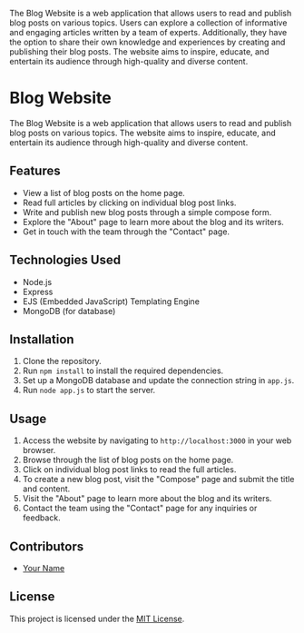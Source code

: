 The Blog Website is a web application that allows users to read and publish blog posts on various topics. Users can explore a collection of informative and engaging articles written by a team of experts. Additionally, they have the option to share their own knowledge and experiences by creating and publishing their blog posts. The website aims to inspire, educate, and entertain its audience through high-quality and diverse content.

# Blog Website

The Blog Website is a web application that allows users to read and publish blog posts on various topics. The website aims to inspire, educate, and entertain its audience through high-quality and diverse content.

## Features

- View a list of blog posts on the home page.
- Read full articles by clicking on individual blog post links.
- Write and publish new blog posts through a simple compose form.
- Explore the "About" page to learn more about the blog and its writers.
- Get in touch with the team through the "Contact" page.

## Technologies Used

- Node.js
- Express
- EJS (Embedded JavaScript) Templating Engine
- MongoDB (for database)

## Installation

1. Clone the repository.
2. Run `npm install` to install the required dependencies.
3. Set up a MongoDB database and update the connection string in `app.js`.
4. Run `node app.js` to start the server.

## Usage

1. Access the website by navigating to `http://localhost:3000` in your web browser.
2. Browse through the list of blog posts on the home page.
3. Click on individual blog post links to read the full articles.
4. To create a new blog post, visit the "Compose" page and submit the title and content.
5. Visit the "About" page to learn more about the blog and its writers.
6. Contact the team using the "Contact" page for any inquiries or feedback.

## Contributors

- [Your Name](https://github.com/yourusername)

## License

This project is licensed under the [MIT License](LICENSE).
